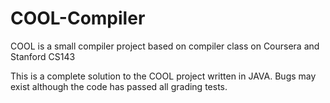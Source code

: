 # COOL-Compiler
COOL is a small compiler project based on compiler class on Coursera and Stanford CS143

This is a complete solution to the COOL project written in JAVA. Bugs may exist although the code has passed all grading tests.







